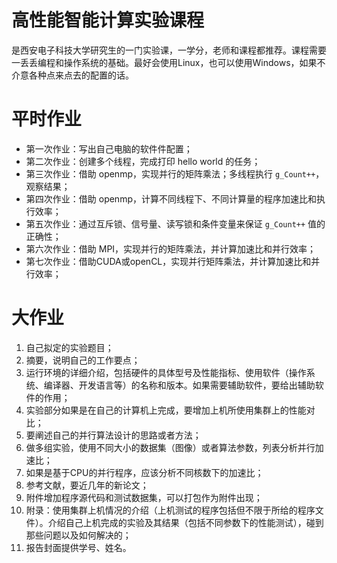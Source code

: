 # 高性能智能计算实验课程

是西安电子科技大学研究生的一门实验课，一学分，老师和课程都推荐。课程需要一丢丢编程和操作系统的基础。最好会使用Linux，也可以使用Windows，如果不介意各种点来点去的配置的话。

# 平时作业

- 第一次作业：写出自己电脑的软件件配置；
- 第二次作业：创建多个线程，完成打印 hello world 的任务；
- 第三次作业：借助 openmp，实现并行的矩阵乘法；多线程执行 `g_Count++`，观察结果；
- 第四次作业：借助 openmp，计算不同线程下、不同计算量的程序加速比和执行效率；
- 第五次作业：通过互斥锁、信号量、读写锁和条件变量来保证 `g_Count++` 值的正确性；
- 第六次作业：借助 MPI，实现并行的矩阵乘法，并计算加速比和并行效率；
- 第七次作业：借助CUDA或openCL，实现并行矩阵乘法，并计算加速比和并行效率；

# 大作业

1. 自己拟定的实验题目；
2. 摘要，说明自己的工作要点；
3. 运行环境的详细介绍，包括硬件的具体型号及性能指标、使用软件（操作系统、编译器、开发语言等）的名称和版本。如果需要辅助软件，要给出辅助软件的作用；
4. 实验部分如果是在自己的计算机上完成，要增加上机所使用集群上的性能对比；
5. 要阐述自己的并行算法设计的思路或者方法；
6. 做多组实验，使用不同大小的数据集（图像）或者算法参数，列表分析并行加速比；
7. 如果是基于CPU的并行程序，应该分析不同核数下的加速比；
8. 参考文献，要近几年的新论文；
9. 附件增加程序源代码和测试数据集，可以打包作为附件出现；
10. 附录：使用集群上机情况的介绍（上机测试的程序包括但不限于所给的程序文件）。介绍自己上机完成的实验及其结果（包括不同参数下的性能测试），碰到那些问题以及如何解决的；
11. 报告封面提供学号、姓名。
